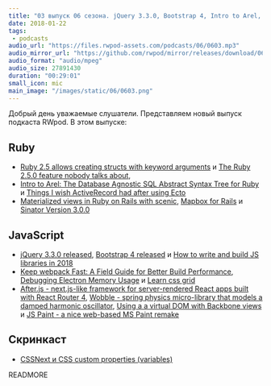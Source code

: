 ```yaml
---
title: "03 выпуск 06 сезона. jQuery 3.3.0, Bootstrap 4, Intro to Arel, Mapbox for Rails, Keep webpack fast, After.js, Wobble, JS Paint и прочее"
date: 2018-01-22
tags:
 - podcasts
audio_url: "https://files.rwpod-assets.com/podcasts/06/0603.mp3"
audio_mirror_url: "https://github.com/rwpod/mirror/releases/download/06.03/0603.mp3"
audio_format: "audio/mpeg"
audio_size: 27891430
duration: "00:29:01"
small_icon: mic
main_image: "/images/static/06/0603.png"
---
```


Добрый день уважаемые слушатели. Представляем новый выпуск подкаста RWpod. В этом выпуске:

## Ruby

 - [Ruby 2.5 allows creating structs with keyword arguments](http://blog.bigbinary.com/2018/01/16/ruby-2-5-allows-creating-structs-with-keyword-arguments.html) и [The Ruby 2.5.0 feature nobody talks about](https://medium.com/@coorasse/the-ruby-2-5-0-feature-nobody-talks-about-38e6c4585fdd),
 - [Intro to Arel: The Database Agnostic SQL Abstract Syntax Tree for Ruby](https://www.ironin.it/blog/intro-to-arel-the-database-agnostic-sql.html) и [Things I wish ActiveRecord had after using Ecto](https://infinum.co/the-capsized-eight/things-i-wish-active-record-had-after-using-ecto)
 - [Materialized views in Ruby on Rails with scenic](https://ideamotive.co/blog/materialized-views-ruby-rails-scenic/), [Mapbox for Rails](https://github.com/nbulaj/mapbox-gl-rails) и [Sinator Version 3.0.0](https://www.railsmine.net/2018/01/sinator-3.html)

## JavaScript

 - [jQuery 3.3.0 released](http://blog.jquery.com/2018/01/19/jquery-3-3-0-a-fragrant-bouquet-of-deprecations-and-is-that-a-new-feature/), [Bootstrap 4 released](http://blog.getbootstrap.com/2018/01/18/bootstrap-4/) и [How to write and build JS libraries in 2018](https://medium.com/@kelin2025/so-you-wanna-use-es6-modules-714f48b3a953)
 - [Keep webpack Fast: A Field Guide for Better Build Performance](https://slack.engineering/keep-webpack-fast-a-field-guide-for-better-build-performance-f56a5995e8f1), [Debugging Electron Memory Usage](http://seenaburns.com/debugging-electron-memory-usage/) и [Learn css grid](https://cssgrid.io/)
 - [After.js - next.js-like framework for server-rendered React apps built with React Router 4](https://github.com/jaredpalmer/after.js), [Wobble - spring physics micro-library that models a damped harmonic oscillator](https://github.com/skevy/wobble), [Using a a virtual DOM with Backbone views](https://opkode.com/blog/backbone-vdomview/) и [JS Paint - a nice web-based MS Paint remake](https://github.com/1j01/jspaint)

## Скринкаст

 - [CSSNext и CSS custom properties (variables)](https://www.youtube.com/watch?v=fPmH0ismB-4)

READMORE
